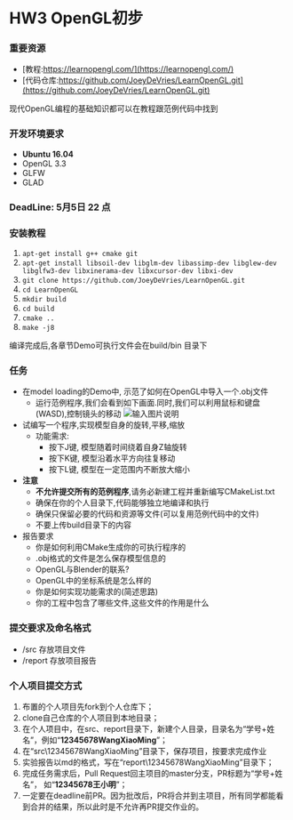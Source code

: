 # HW3 OpenGL初步

### 重要资源
- [教程:https://learnopengl.com/](https://learnopengl.com/)
- [代码仓库:https://github.com/JoeyDeVries/LearnOpenGL.git](https://github.com/JoeyDeVries/LearnOpenGL.git)

现代OpenGL编程的基础知识都可以在教程跟范例代码中找到

### 开发环境要求
-  **Ubuntu 16.04** 
- OpenGL 3.3
- GLFW
- GLAD
### DeadLine: 5月5日 **22** 点

### 安装教程

1. `apt-get install g++ cmake git`
2. `apt-get install libsoil-dev libglm-dev libassimp-dev libglew-dev libglfw3-dev libxinerama-dev libxcursor-dev libxi-dev`
3. `git clone https://github.com/JoeyDeVries/LearnOpenGL.git`
4. `cd LearnOpenGL`
5. `mkdir build`
6. `cd build`
7. `cmake ..`
8. `make -j8`

编译完成后,各章节Demo可执行文件会在build/bin 目录下

### 任务
- 在model loading的Demo中, 示范了如何在OpenGL中导入一个.obj文件
    - 运行范例程序,我们会看到如下画面.同时,我们可以利用鼠标和键盘(WASD),控制镜头的移动
       ![输入图片说明](https://gitee.com/uploads/images/2019/0424/154724_300bb1ec_1194012.png "屏幕截图.png")
- 试编写一个程序,实现模型自身的旋转,平移,缩放
  - 功能需求: 
    - 按下J键, 模型随着时间绕着自身Z轴旋转
    - 按下K键, 模型沿着水平方向往复移动
    - 按下L键, 模型在一定范围内不断放大缩小
-  **注意**
    - **不允许提交所有的范例程序**,请务必新建工程并重新编写CMakeList.txt
    - 确保在你的个人目录下,代码能够独立地编译和执行
    - 确保只保留必要的代码和资源等文件(可以复用范例代码中的文件)
    - 不要上传build目录下的内容
- 报告要求
    - 你是如何利用CMake生成你的可执行程序的
    - .obj格式的文件是怎么保存模型信息的
    - OpenGL与Blender的联系?
    - OpenGL中的坐标系统是怎么样的
    - 你是如何实现功能需求的(简述思路)
    - 你的工程中包含了哪些文件,这些文件的作用是什么

### 提交要求及命名格式
- /src 存放项目文件
- /report 存放项目报告

### 个人项目提交方式
1. 布置的个人项目先fork到个人仓库下；
2. clone自己仓库的个人项目到本地目录；
3. 在个人项目中，在src、report目录下，新建个人目录，目录名为“学号+姓名”，例如“**12345678WangXiaoMing**”；
4. 在“src\12345678WangXiaoMing”目录下，保存项目，按要求完成作业
5. 实验报告以md的格式，写在“report\12345678WangXiaoMing”目录下；
6. 完成任务需求后，Pull Request回主项目的master分支，PR标题为“学号+姓名”， 如“**12345678王小明**”；
7. 一定要在deadline前PR。因为批改后，PR将合并到主项目，所有同学都能看到合并的结果，所以此时是不允许再PR提交作业的。 

